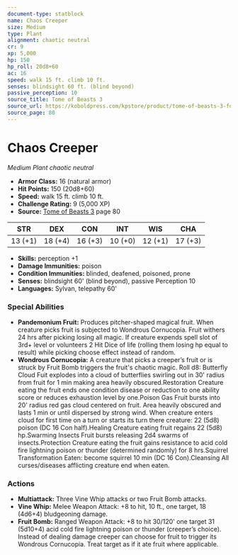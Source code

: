 ```yaml
---
document-type: statblock
name: Chaos Creeper
size: Medium
type: Plant
alignment: chaotic neutral
cr: 9
xp: 5,000
hp: 150
hp_roll: 20d8+60
ac: 16
speed: walk 15 ft. climb 10 ft.
senses: blindsight 60 ft. (blind beyond) 
passive_perception: 10
source_title: Tome of Beasts 3
source_url: https://koboldpress.com/kpstore/product/tome-of-beasts-3-for-5th-edition/
source_page: 80
---
```


# Chaos Creeper

*Medium* *Plant* *chaotic neutral*

- **Armor Class:** 16 (natural armor)
- **Hit Points:** 150 (20d8+60)
- **Speed:** walk 15 ft. climb 10 ft.
- **Challenge Rating:** 9 (5,000 XP)
- **Source:** [Tome of Beasts 3](https://koboldpress.com/kpstore/product/tome-of-beasts-3-for-5th-edition/) page 80

| STR | DEX | CON | INT | WIS | CHA |
| --- | --- | --- | --- | --- | --- |
| 13 (+1) | 18 (+4) | 16 (+3) | 10 (+0) | 12 (+1) | 17 (+3) |

- **Skills:** perception +1
- **Damage Immunities:** poison 
- **Condition Immunities:** blinded, deafened, poisoned, prone
- **Senses:** blindsight 60' (blind beyond), passive Perception 10 
- **Languages:** Sylvan, telepathy 60'

### Special Abilities

- **Pandemonium Fruit:** Produces pitcher-shaped magical fruit. When creature picks fruit is subjected to Wondrous Cornucopia. Fruit withers 24 hrs after picking losing all magic. If creature expends spell slot of 3rd+ level or volunteers 2 Hit Dice of life (rolling them losing hp equal to result) while picking choose effect instead of random.
- **Wondrous Cornucopia:** A creature that picks a creeper’s fruit or is struck by Fruit Bomb triggers the fruit's chaotic magic. Roll d8: Butterfly Cloud Fuit explodes into a cloud of butterflies swirling out in 30' radius from fruit for 1 min making area heavily obscured.Restoration Creature eating the fruit ends one condition disease or reduction to one ability score or reduces exhaustion level by one.Poison Gas Fruit bursts into 20' radius red gas cloud centered on fruit. Area heavily obscured and lasts 1 min or until dispersed by strong wind. When creature enters cloud for first time on a turn or starts its turn there creature: 22 (5d8) poison (DC 16 Con half).Healing Creature eating fruit regains 22 (5d8) hp.Swarming Insects Fruit bursts releasing 2d4 swarms of insects.Protection Creature eating the fruit gains resistance to acid cold fire lightning poison or thunder (determined randomly) for 8 hrs.Squirrel Transformation Eaten: become squirrel 10 min (DC 16 Con).Cleansing All curses/diseases afflicting creature end when eaten.

### Actions

- **Multiattack:** Three Vine Whip attacks or two Fruit Bomb attacks.
- **Vine Whip:** Melee Weapon Attack: +8 to hit, 10 ft., one target, 18 (4d6+4) bludgeoning damage.
- **Fruit Bomb:** Ranged Weapon Attack: +8 to hit 30/120' one target 31 (5d10+4) acid cold fire lightning poison or thunder (creeper’s choice). Instead of dealing damage creeper can choose for fruit to trigger its Wondrous Cornucopia. Treat target as if it ate fruit where applicable.
